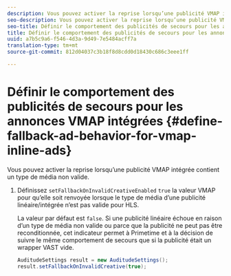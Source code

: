 ```yaml
---
description: Vous pouvez activer la reprise lorsqu’une publicité VMAP intégrée contient un type de média non valide.
seo-description: Vous pouvez activer la reprise lorsqu’une publicité VMAP intégrée contient un type de média non valide.
seo-title: Définir le comportement des publicités de secours pour les annonces VMAP intégrées
title: Définir le comportement des publicités de secours pour les annonces VMAP intégrées
uuid: a7b5c9a6-f546-4d3a-9d49-7e5484acff7a
translation-type: tm+mt
source-git-commit: 812d04037c3b18f8d8cdd0d18430c686c3eee1ff

---
```



# Définir le comportement des publicités de secours pour les annonces VMAP intégrées {#define-fallback-ad-behavior-for-vmap-inline-ads}

Vous pouvez activer la reprise lorsqu’une publicité VMAP intégrée contient un type de média non valide.

1. Définissez `setFallbackOnInvalidCreativeEnabled` `true` la valeur VMAP pour qu’elle soit renvoyée lorsque le type de média d’une publicité linéaire/intégrée n’est pas valide pour HLS.

   La valeur par défaut est `false`. Si une publicité linéaire échoue en raison d’un type de média non valide ou parce que la publicité ne peut pas être reconditionnée, cet indicateur permet à Primetime et à la décision de suivre le même comportement de secours que si la publicité était un wrapper VAST vide.

   ```java
   AuditudeSettings result = new AuditudeSettings(); 
   result.setFallbackOnInvalidCreative(true);
   ```

